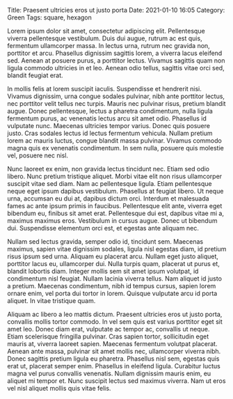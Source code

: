 Title: Praesent ultricies eros ut justo porta
Date: 2021-01-10 16:05
Category: Green
Tags: square, hexagon

Lorem ipsum dolor sit amet, consectetur adipiscing elit. Pellentesque viverra pellentesque vestibulum. Duis dui augue, rutrum ac est quis, fermentum ullamcorper massa. In lectus urna, rutrum nec gravida non, porttitor et arcu. Phasellus dignissim sagittis lorem, a viverra lacus eleifend sed. Aenean at posuere purus, a porttitor lectus. Vivamus sagittis quam non ligula commodo ultricies in et leo. Aenean odio tellus, sagittis vitae orci sed, blandit feugiat erat.

In mollis felis at lorem suscipit iaculis. Suspendisse et hendrerit nisi. Vivamus dignissim, urna congue sodales pulvinar, nibh ante porttitor lectus, nec porttitor velit tellus nec turpis. Mauris nec pulvinar risus, pretium blandit augue. Donec pellentesque, lectus a pharetra condimentum, nulla ligula fermentum purus, ac venenatis lectus arcu sit amet odio. Phasellus id vulputate nunc. Maecenas ultricies tempor varius. Donec quis posuere justo. Cras sodales lectus id lectus fermentum vehicula. Nullam pretium lorem ac mauris luctus, congue blandit massa pulvinar. Vivamus commodo magna quis ex venenatis condimentum. In sem nulla, posuere quis molestie vel, posuere nec nisl.

Nunc laoreet ex enim, non gravida lectus tincidunt nec. Etiam sed odio libero. Nunc pretium tristique aliquet. Morbi vitae elit non risus ullamcorper suscipit vitae sed diam. Nam ac pellentesque ligula. Etiam pellentesque neque eget ipsum dapibus vestibulum. Phasellus at feugiat libero. Ut neque urna, accumsan eu dui at, dapibus dictum orci. Interdum et malesuada fames ac ante ipsum primis in faucibus. Pellentesque elit ante, viverra eget bibendum eu, finibus sit amet erat. Pellentesque dui est, dapibus vitae mi a, maximus maximus eros. Vestibulum in cursus augue. Donec ut bibendum dui. Suspendisse elementum orci est, et egestas ante aliquam nec.

Nullam sed lectus gravida, semper odio id, tincidunt sem. Maecenas maximus, sapien vitae dignissim sodales, ligula nisl egestas diam, id pretium risus ipsum sed urna. Aliquam eu placerat arcu. Nullam eget justo aliquet, porttitor lacus eu, ullamcorper dui. Nulla turpis quam, placerat ut purus et, blandit lobortis diam. Integer mollis sem sit amet ipsum volutpat, id condimentum nisl feugiat. Nullam lacinia viverra tellus. Nam aliquet id justo a pretium. Maecenas condimentum, nibh id tempus cursus, sapien lorem ornare enim, vel porta dui tortor in lorem. Quisque vulputate arcu id porta aliquet. In vitae tristique quam.

Aliquam ac libero a leo mattis dictum. Praesent ultricies eros ut justo porta, convallis mollis tortor commodo. In vel sem quis est varius porttitor eget sit amet leo. Donec diam erat, vulputate ac tempor ac, convallis ut neque. Etiam scelerisque fringilla pulvinar. Cras sapien tortor, sollicitudin eget mauris at, viverra laoreet sapien. Maecenas fermentum volutpat placerat. Aenean ante massa, pulvinar sit amet mollis nec, ullamcorper viverra nibh. Donec sagittis pretium ligula eu pharetra. Phasellus nisl sem, egestas quis erat ut, placerat semper enim. Phasellus in eleifend ligula. Curabitur luctus magna vel purus convallis venenatis. Nullam dignissim mauris enim, eu aliquet mi tempor et. Nunc suscipit lectus sed maximus viverra. Nam ut eros vel nisl aliquet mollis quis vitae felis. 